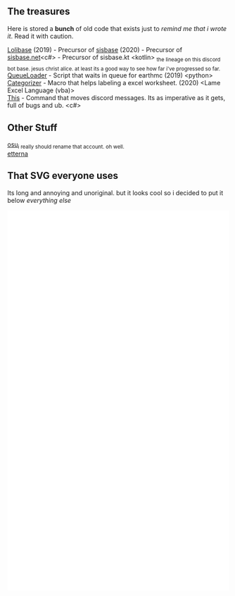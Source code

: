 The treasures
---
Here is stored a **bunch** of old code that exists just to *remind me that i wrote it*. Read it with caution.  

[Lolibase](https://github.com/LoliDevs/LoliBase) (2019) - Precursor of [sisbase](https://github.com/siscodeorg/sisbase) (2020) - Precursor of [sisbase.net](https://github.com/siscodeorg/sisbase-discord.net)\<c#>  - Precursor of sisbase.kt \<kotlin\> <sub>the lineage on this discord bot base. jesus christ alice. at least its a good way to see how far i've progressed so far.</sub>
[QueueLoader](https://github.com/RORIdev/QueueLoader) - Script that waits in queue for earthmc (2019) \<python>  
[Categorizer](https://github.com/RORIdev/Categorizer) - Macro that helps labeling a excel worksheet. (2020) \<Lame Excel Language (vba)>  
[This](https://gist.github.com/RORIdev/ae46b452c503ddd087bb1c966b65c3f6) - Command that moves discord messages. Its as imperative as it gets, full of bugs and ub. <c#>

Other Stuff
---
[osu](https://osu.ppy.sh/users/8945532)<sub>i really should rename that account. oh well.</sub>  
[etterna](https://etternaonline.com/user/roridev)

That SVG everyone uses
---
Its long and annoying and unoriginal. but it looks cool so i decided to put it below *everything else*

![](github-metrics.svg)
